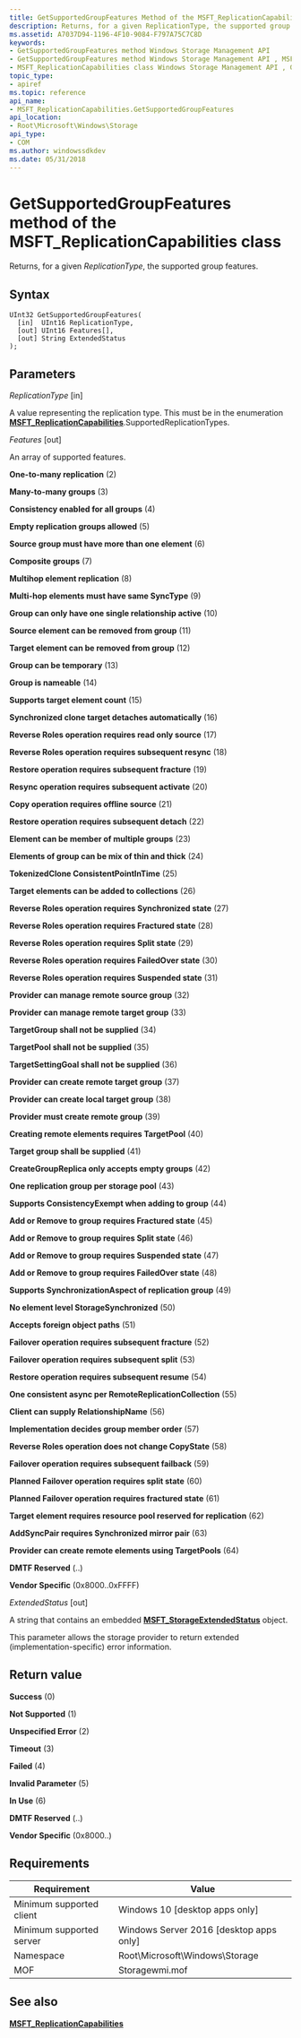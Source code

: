 ```yaml
---
title: GetSupportedGroupFeatures Method of the MSFT_ReplicationCapabilities Class
description: Returns, for a given ReplicationType, the supported group features.
ms.assetid: A7037D94-1196-4F10-9084-F797A75C7C8D
keywords:
- GetSupportedGroupFeatures method Windows Storage Management API
- GetSupportedGroupFeatures method Windows Storage Management API , MSFT_ReplicationCapabilities class
- MSFT_ReplicationCapabilities class Windows Storage Management API , GetSupportedGroupFeatures method
topic_type:
- apiref
ms.topic: reference
api_name:
- MSFT_ReplicationCapabilities.GetSupportedGroupFeatures
api_location:
- Root\Microsoft\Windows\Storage
api_type:
- COM
ms.author: windowssdkdev
ms.date: 05/31/2018
---
```


# GetSupportedGroupFeatures method of the MSFT\_ReplicationCapabilities class

Returns, for a given *ReplicationType*, the supported group features.

## Syntax


```mof
UInt32 GetSupportedGroupFeatures(
  [in]  UInt16 ReplicationType,
  [out] UInt16 Features[],
  [out] String ExtendedStatus
);
```



## Parameters

 

*ReplicationType* \[in\]
 

A value representing the replication type. This must be in the enumeration [**MSFT\_ReplicationCapabilities**](msft-replicationcapabilities.md).SupportedReplicationTypes.

 

*Features* \[out\]
 

An array of supported features.

 

**One-to-many replication** (2)
 

**Many-to-many groups** (3)
 

**Consistency enabled for all groups** (4)
 

**Empty replication groups allowed** (5)
 

**Source group must have more than one element** (6)
 

**Composite groups** (7)
 

**Multihop element replication** (8)
 

**Multi-hop elements must have same SyncType** (9)
 

**Group can only have one single relationship active** (10)
 

**Source element can be removed from group** (11)
 

**Target element can be removed from group** (12)
 

**Group can be temporary** (13)
 

**Group is nameable** (14)
 

**Supports target element count** (15)
 

**Synchronized clone target detaches automatically** (16)
 

**Reverse Roles operation requires read only source** (17)
 

**Reverse Roles operation requires subsequent resync** (18)
 

**Restore operation requires subsequent fracture** (19)
 

**Resync operation requires subsequent activate** (20)
 

**Copy operation requires offline source** (21)
 

**Restore operation requires subsequent detach** (22)
 

**Element can be member of multiple groups** (23)
 

**Elements of group can be mix of thin and thick** (24)
 

**TokenizedClone ConsistentPointInTime** (25)
 

**Target elements can be added to collections** (26)
 

**Reverse Roles operation requires Synchronized state** (27)
 

**Reverse Roles operation requires Fractured state** (28)
 

**Reverse Roles operation requires Split state** (29)
 

**Reverse Roles operation requires FailedOver state** (30)
 

**Reverse Roles operation requires Suspended state** (31)
 

**Provider can manage remote source group** (32)
 

**Provider can manage remote target group** (33)
 

**TargetGroup shall not be supplied** (34)
 

**TargetPool shall not be supplied** (35)
 

**TargetSettingGoal shall not be supplied** (36)
 

**Provider can create remote target group** (37)
 

**Provider can create local target group** (38)
 

**Provider must create remote group** (39)
 

**Creating remote elements requires TargetPool** (40)
 

**Target group shall be supplied** (41)
 

**CreateGroupReplica only accepts empty groups** (42)
 

**One replication group per storage pool** (43)
 

**Supports ConsistencyExempt when adding to group** (44)
 

**Add or Remove to group requires Fractured state** (45)
 

**Add or Remove to group requires Split state** (46)
 

**Add or Remove to group requires Suspended state** (47)
 

**Add or Remove to group requires FailedOver state** (48)
 

**Supports SynchronizationAspect of replication group** (49)
 

**No element level StorageSynchronized** (50)
 

**Accepts foreign object paths** (51)
 

**Failover operation requires subsequent fracture** (52)
 

**Failover operation requires subsequent split** (53)
 

**Restore operation requires subsequent resume** (54)
 

**One consistent async per RemoteReplicationCollection** (55)
 

**Client can supply RelationshipName** (56)
 

**Implementation decides group member order** (57)
 

**Reverse Roles operation does not change CopyState** (58)
 

**Failover operation requires subsequent failback** (59)
 

**Planned Failover operation requires split state** (60)
 

**Planned Failover operation requires fractured state** (61)
 

**Target element requires resource pool reserved for replication** (62)
 

**AddSyncPair requires Synchronized mirror pair** (63)
 

**Provider can create remote elements using TargetPools** (64)
 

**DMTF Reserved** (..)
 

**Vendor Specific** (0x8000..0xFFFF)
   

*ExtendedStatus* \[out\]
 

A string that contains an embedded [**MSFT\_StorageExtendedStatus**](msft-storageextendedstatus.md) object.

This parameter allows the storage provider to return extended (implementation-specific) error information.

 

## Return value

 

**Success** (0)
 

**Not Supported** (1)
 

**Unspecified Error** (2)
 

**Timeout** (3)
 

**Failed** (4)
 

**Invalid Parameter** (5)
 

**In Use** (6)
 

**DMTF Reserved** (..)
 

**Vendor Specific** (0x8000..)
 

## Requirements



| Requirement | Value |
|-------------------------------------|-------------------------------------------------------------------------------------------|
| Minimum supported client | Windows 10 \[desktop apps only\]                                               |
| Minimum supported server | Windows Server 2016 \[desktop apps only\]                                      |
| Namespace                | Root\\Microsoft\\Windows\\Storage                                              |
| MOF                      |  Storagewmi.mof  |



## See also

 

[**MSFT\_ReplicationCapabilities**](msft-replicationcapabilities.md)
 

 

 





